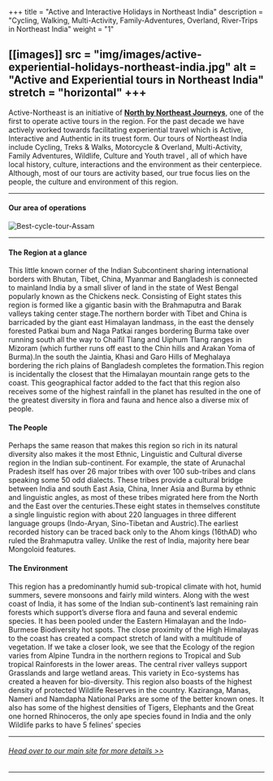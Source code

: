 +++
title = "Active and Interactive Holidays in Northeast India"
description = "Cycling, Walking, Multi-Activity, Family-Adventures, Overland, River-Trips in Northeast India"
weight = "1"

[[images]]
  src = "img/images/active-experiential-holidays-northeast-india.jpg"
  alt = "Active and Experiential tours in Northeast India"
  stretch = "horizontal"
+++
---
Active-Northeast is an initiative of [**North by Northeast Journeys**](https://www.nnejourneys.com), one of the first to operate active tours in the region. For the past decade we have actively worked towards facilitating experiential travel which is Active, Interactive and Authentic in its truest form. Our tours of Northeast India include Cycling, Treks & Walks, Motorcycle & Overland, Multi-Activity, Family Adventures, Wildlife, Culture and Youth travel , all of which have local history, culture, interactions and the environment as their centerpiece. Although, most of our tours are activity based, our true focus lies on the people, the culture and environment of this region.



<!--more-->
---
#### Our area of operations
![Best-cycle-tour-Assam](/img/images/Active-holidays-of-northeast-India-map.jpg)

---


#### The Region at a glance

This little known corner of the Indian Subcontinent sharing international borders with Bhutan, Tibet, China, Myanmar and Bangladesh is connected to mainland India by a small sliver of land in the state of West Bengal popularly known as the Chickens neck. Consisting of Eight states this region is formed like a gigantic basin with the Brahmaputra and Barak valleys taking center stage.The northern border with Tibet and China is barricaded by the giant east Himalayan landmass, in the east the densely forested Patkai bum and Naga Patkai ranges bordering Burma take over running south all the way to Chaifil Tlang and Uiphum Tlang ranges in Mizoram (which further runs off east to the Chin hills and Arakan Yoma of Burma).In the south the Jaintia, Khasi and Garo Hills of Meghalaya bordering the rich plains of Bangladesh completes the formation.This region is incidentally the closest that the Himalayan mountain range gets to the coast. This geographical factor added to the fact that this region also receives some of the highest rainfall in the planet has resulted in the one of the greatest diversity in flora and fauna and hence also a diverse mix of people.


#### The People

Perhaps the same reason that makes this region so rich in its natural diversity also makes it the most Ethnic, Linguistic and Cultural diverse region in the Indian sub-continent. For example, the state of Arunachal Pradesh itself has over 26 major tribes with over 100 sub-tribes and clans speaking some 50 odd dialects. These tribes provide a cultural bridge between India and south East Asia, China, Inner Asia and Burma by ethnic and linguistic angles, as most of these tribes migrated here from the North and the East over the centuries.These eight states in themselves constitute a single linguistic region with about 220 languages in three different language groups (Indo-Aryan, Sino-Tibetan and Austric).The earliest recorded history can be traced back only to the Ahom kings (16thAD) who ruled the Brahmaputra valley. Unlike the rest of India, majority here bear Mongoloid features.


#### The Environment

This region has a predominantly humid sub-tropical climate with hot, humid summers, severe monsoons and fairly mild winters. Along with the west coast of India, it has some of the Indian sub-continent’s last remaining rain forests which support’s diverse flora and fauna and several endemic species. It has been pooled under the Eastern Himalayan and the Indo-Burmese Biodiversity hot spots. The close proximity of the High Himalayas to the coast has created a compact stretch of land with a multitude of vegetation. If we take a closer look, we see that the Ecology of the region varies from Alpine Tundra in the northern regions to Tropical and Sub tropical Rainforests in the lower areas. The central river valleys support Grasslands and large wetland areas. This variety in Eco-systems has created a heaven for bio-diversity. This region also boasts of the highest density of protected Wildlife Reserves in the country. Kaziranga, Manas, Nameri and Namdapha National Parks are some of the better known ones. It also has some of the highest densities of Tigers, Elephants and the Great one horned Rhinoceros, the only ape species found in India and the only Wildlife parks to have 5 felines’ species

---

###### [*Head over to our main site for more details >>*](https://www.nnejourneys.com)

---